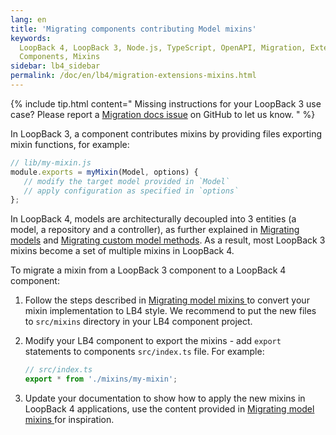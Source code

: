 ```yaml
---
lang: en
title: 'Migrating components contributing Model mixins'
keywords:
  LoopBack 4, LoopBack 3, Node.js, TypeScript, OpenAPI, Migration, Extensions,
  Components, Mixins
sidebar: lb4_sidebar
permalink: /doc/en/lb4/migration-extensions-mixins.html
---
```


{% include tip.html content="
Missing instructions for your LoopBack 3 use case? Please report a [Migration docs issue](https://github.com/strongloop/loopback-next/issues/new?labels=question,Migration,Docs&template=Migration_docs.md) on GitHub to let us know.
" %}

In LoopBack 3, a component contributes mixins by providing files exporting mixin
functions, for example:

```js
// lib/my-mixin.js
module.exports = myMixin(Model, options) {
   // modify the target model provided in `Model`
   // apply configuration as specified in `options`
};
```

In LoopBack 4, models are architecturally decoupled into 3 entities (a model, a
repository and a controller), as further explained in
[Migrating models](../models/overview.md) and
[Migrating custom model methods](../models/methods.md). As a result, most
LoopBack 3 mixins become a set of multiple mixins in LoopBack 4.

To migrate a mixin from a LoopBack 3 component to a LoopBack 4 component:

1. Follow the steps described in
   [Migrating model mixins ](https://loopback.io/doc/en/lb4/migration-models-mixins.html)
   to convert your mixin implementation to LB4 style. We recommend to put the
   new files to `src/mixins` directory in your LB4 component project.

2. Modify your LB4 component to export the mixins - add `export` statements to
   components `src/index.ts` file. For example:

   ```ts
   // src/index.ts
   export * from './mixins/my-mixin';
   ```

3. Update your documentation to show how to apply the new mixins in LoopBack 4
   applications, use the content provided in
   [Migrating model mixins ](https://loopback.io/doc/en/lb4/migration-models-mixins.html)
   for inspiration.
